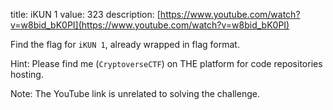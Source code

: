 title: iKUN 1
value: 323
description: [https://www.youtube.com/watch?v=w8bid_bK0PI](https://www.youtube.com/watch?v=w8bid_bK0PI)

Find the flag for `iKUN 1`, already wrapped in flag format.

Hint: Please find me (`CryptoverseCTF`) on THE platform for code repositories hosting.

Note: The YouTube link is unrelated to solving the challenge.
